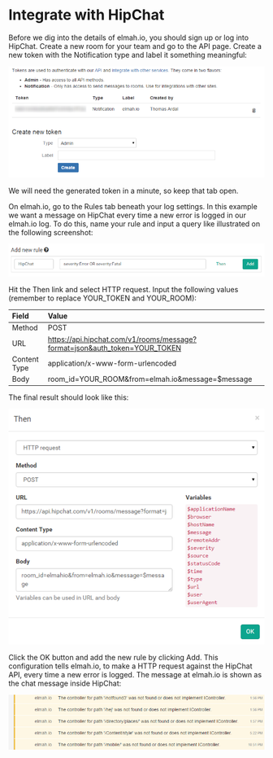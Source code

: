 # Integrate with HipChat

Before we dig into the details of elmah.io, you should sign up or log into HipChat. Create a new room for your team and go to the API page. Create a new token with the Notification type and label it something meaningful:

![HipChat API Page](images/hipchat_api_page.png)

We will need the generated token in a minute, so keep that tab open.

On elmah.io, go to the Rules tab beneath your log settings. In this example we want a message on HipChat every time a new error is logged in our elmah.io log. To do this, name your rule and input a query like illustrated on the following screenshot:

![Add HTTP Request Rule](images/add_new_hipchat_rule.png)

Hit the Then link and select HTTP request. Input the following values (remember to replace YOUR_TOKEN and YOUR_ROOM):

| Field | Value |
| :--- | :--- |
| Method | POST |
| URL | https://api.hipchat.com/v1/rooms/message?format=json&auth_token=YOUR_TOKEN |
| Content Type |application/x-www-form-urlencoded |
| Body | room_id=YOUR_ROOM&from=elmah.io&message=$message |

The final result should look like this:

![HTTP Request Dialog](images/send_http_request_to_hipchat.png)

Click the OK button and add the new rule by clicking Add. This configuration tells elmah.io, to make a HTTP request against the HipChat API, every time a new error is logged. The message at elmah.io is shown as the chat message inside HipChat:

![Errors on HipChat](images/elmah_io_error_on_hipchat.png)
